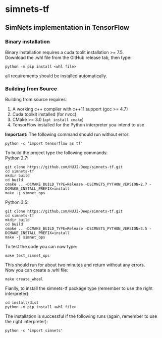 # simnets-tf
## SimNets implementation in TensorFlow

### Binary installation
Binary installation requires a cuda toolit installation >= 7.5. <BR/>
Download the .whl file from the GitHub release tab, then type:
```
python -m pip install <whl file>
```
all requirements should be installed automatically.

### Building from Source
Building from source requires:
1. A working c++ compiler with c++11 support (gcc >= 4.7)
2. Cuda toolkit installed (for nvcc)
3. CMake >= 3.0 (<code>apt install cmake</code>)
4. TensorFlow installed for the Python interpreter you intend to use

<B>Important:</B> The following command should run without error:
```
python -c 'import tensorflow as tf'
```
To build the project type the following commands:<BR/>
 Python 2.7:<BR/>
 ```
 git clone https://github.com/HUJI-Deep/simnets-tf.git
 cd simnets-tf
 mkdir build
 cd build
 cmake .. -DCMAKE_BUILD_TYPE=Release -DSIMNETS_PYTHON_VERSION=2.7 -DCMAKE_INSTALL_PREFIX=install
 make -j simnet_ops
 ```
 
 Python 3.5:<BR/>
  ```
  git clone https://github.com/HUJI-Deep/simnets-tf.git
  cd simnets-tf
  mkdir build
  cd build
  cmake .. -DCMAKE_BUILD_TYPE=Release -DSIMNETS_PYTHON_VERSION=3.5 -DCMAKE_INSTALL_PREFIX=install
  make -j simnet_ops
  ```
 To test the code you can now type:
 ```
 make test_simnet_ops
 ```
 This should run for about two minutes and return without any errors.<BR/>
 Now you can create a .whl file:
 ```
 make create_wheel
 ```
 
 Fianlly, to install the simnets-tf package type (remember to use the right interpreter):
 ```
 cd install/dist
 python -m pip install <whl file>
 ```
 The installation is successful if the following runs (again, remember to use the right interpreter):
 ```
 python -c 'import simnets'
 ```
 
